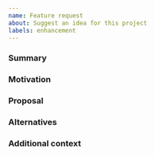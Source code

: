 ```yaml
---
name: Feature request
about: Suggest an idea for this project
labels: enhancement
---
```


### Summary

### Motivation

### Proposal

### Alternatives

### Additional context

